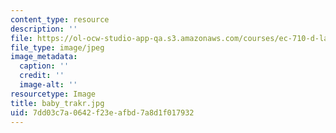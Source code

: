 ```yaml
---
content_type: resource
description: ''
file: https://ol-ocw-studio-app-qa.s3.amazonaws.com/courses/ec-710-d-lab-medical-technologies-for-the-developing-world-spring-2010/7dd03c7a0642f23eafbd7a8d1f017932_baby_trakr.jpg
file_type: image/jpeg
image_metadata:
  caption: ''
  credit: ''
  image-alt: ''
resourcetype: Image
title: baby_trakr.jpg
uid: 7dd03c7a-0642-f23e-afbd-7a8d1f017932
---
```

